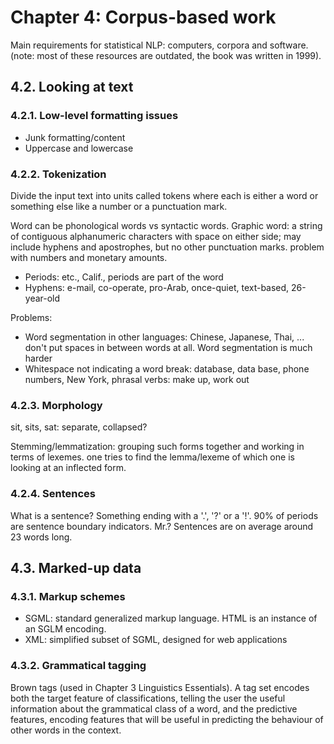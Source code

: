 # Chapter 4: Corpus-based work

Main requirements for statistical NLP: computers, corpora and software. (note: most of these resources are outdated, the book was written in 1999). 

## 4.2. Looking at text

### 4.2.1. Low-level formatting issues

* Junk formatting/content
* Uppercase and lowercase

### 4.2.2. Tokenization

Divide the input text into units called tokens where each is either a word or something else like a number or a punctuation mark.

Word can be phonological words vs syntactic words. Graphic word: a string of contiguous alphanumeric characters with space on either side; may include hyphens and apostrophes, but no other punctuation marks. problem with numbers and monetary amounts. 

* Periods: etc., Calif., periods are part of the word
* Hyphens: e-mail, co-operate, pro-Arab, once-quiet, text-based, 26-year-old

Problems:


* Word segmentation in other languages: Chinese, Japanese, Thai, ... don't put spaces in between words at all. Word segmentation is much harder
* Whitespace not indicating a word break: database, data base, phone numbers, New York, phrasal verbs: make up, work out

### 4.2.3. Morphology

sit, sits, sat: separate, collapsed?

Stemming/lemmatization: grouping such forms together and working in terms of lexemes. one tries to find the lemma/lexeme of which one is looking at an inflected form.


### 4.2.4. Sentences

What is a sentence? Something ending with a '.', '?' or a '!'. 90% of periods are sentence boundary indicators. Mr.? Sentences are on average around 23 words long.


## 4.3. Marked-up data

### 4.3.1. Markup schemes

* SGML: standard generalized markup language. HTML is an instance of an SGLM encoding. 
* XML: simplified subset of SGML, designed for web applications

### 4.3.2. Grammatical tagging

Brown tags (used in Chapter 3 Linguistics Essentials). A tag set encodes both the target feature of classifications, telling the user the useful information about the grammatical class of a word, and the predictive features, encoding features that will be useful in predicting the behaviour of other words in the context.